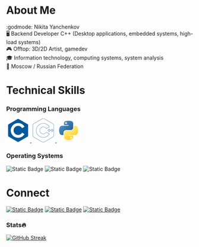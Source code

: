 # About Me 
:godmode: Nikita Yanchenkov </br>
:desktop_computer: Backend Developer C++ (Desktop applications, embedded systems, high-load systems) </br>
:video_game: Offtop: 3D/2D Artist, gamedev </br>
:mortar_board: Information technology, computing systems, system analysis </br>
:house_with_garden: Moscow / Russian Federation </br>

# Technical Skills

### Programming Languages

<div>
  <a href= https://github.com/NikiYani?tab=repositories&q=&type=&language=c%2B%2B&sort= > <img width ='64px' src  ='https://github.com/devicons/devicon/blob/master/icons/c/c-plain.svg'> </a>
  <a href= https://github.com/NikiYani?tab=repositories&q=&type=&language=c%2B%2B&sort= > <img width ='64px' src   ='https://github.com/devicons/devicon/blob/master/icons/cplusplus/cplusplus-line.svg'> </a>
  <a href= https://github.com/NikiYani?tab=repositories > <img width ='64px' src     ='https://github.com/devicons/devicon/blob/master/icons/python/python-original.svg'> </a>
</div>

### Operating Systems

![Static Badge](https://img.shields.io/badge/Ubuntu-linux?label=Linux&color=E95420&link=https%3A%2F%2Fhelp.ubuntu.ru%2Fwiki%2Flinux)
![Static Badge](https://img.shields.io/badge/Lubuntu-linux?label=Linux&color=0068c8&link=https%3A%2F%2Flubuntu.me%2F)
![Static Badge](https://img.shields.io/badge/Debian-linux?label=Linux&color=d70751&link=https%3A%2F%2Flubuntu.me%2F)

# Connect

[![Static Badge](https://img.shields.io/badge/GMAIL-mail?color=1a73e8&link=https%3A%2F%2Flubuntu.me%2F)](mailto:nekitgoldrush@yandex.ru)
[![Static Badge](https://img.shields.io/badge/TELEGRAM-mail?color=2CA5E0&link=https%3A%2F%2Flubuntu.me%2F)](https://t.me/Hotline_Dolgopa)
[![Static Badge](https://img.shields.io/badge/MY_SITE-site?color=%2359afc9&link=https%3A%2F%2Fnikiyani.github.io%2Fmy_resume)](https://nikiyani.github.io/my_resume)

### Stats:fire:
[![GitHub Streak](https://streak-stats.demolab.com?user=NikiYani&theme=one-dark-pro&border_radius=25&date_format=M%20j%5B%2C%20Y%5D&mode=weekly&card_width=500)](https://git.io/streak-stats)
<!--
**NikiYani/NikiYani** is a ✨ _special_ ✨ repository because its `README.md` (this file) appears on your GitHub profile.

Here are some ideas to get you started:

- 🔭 I’m currently working on ...
- 🌱 I’m currently learning ...
- 👯 I’m looking to collaborate on ...
- 🤔 I’m looking for help with ...
- 💬 Ask me about ...
- 📫 How to reach me: ...
- 😄 Pronouns: ...
- ⚡ Fun fact: ...
-->
